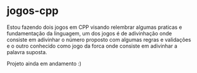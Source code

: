 # jogos-cpp

Estou fazendo dois jogos em CPP visando relembrar algumas praticas e fundamentação da linguagem, um dos jogos é de adivinhação onde consiste em adivinhar o número proposto com algumas regras e validações e o outro conhecido como jogo da forca onde consiste em adivinhar a palavra suposta.

Projeto ainda em andamento :)
